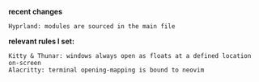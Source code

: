 **recent changes**
```
Hyprland: modules are sourced in the main file
```

**relevant rules I set:**
```
Kitty & Thunar: windows always open as floats at a defined location on-screen 
Alacritty: terminal opening-mapping is bound to neovim
```
